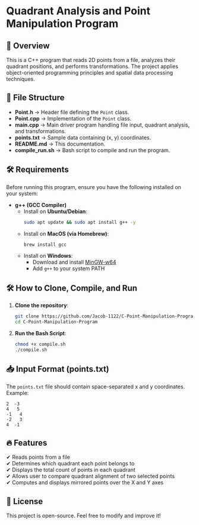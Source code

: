 # Quadrant Analysis and Point Manipulation Program

## 📌 Overview

This is a C++ program that reads 2D points from a file, analyzes their quadrant positions, and performs transformations. The project applies object-oriented programming principles and spatial data processing techniques.

## 📂 File Structure

- **Point.h** → Header file defining the `Point` class.
- **Point.cpp** → Implementation of the `Point` class.
- **main.cpp** → Main driver program handling file input, quadrant analysis, and transformations.
- **points.txt** → Sample data containing (x, y) coordinates.
- **README.md** → This documentation.
- **compile_run.sh** → Bash script to compile and run the program.

## 🛠️ Requirements
Before running this program, ensure you have the following installed on your system:

- **g++ (GCC Compiler)**
  - Install on **Ubuntu/Debian**:
    ```sh
    sudo apt update && sudo apt install g++ -y
    ```
  - Install on **MacOS (via Homebrew)**:
    ```sh
    brew install gcc
    ```
  - Install on **Windows**:
    - Download and install [MinGW-w64](https://www.mingw-w64.org/)
    - Add `g++` to your system PATH

## 🛠️ How to Clone, Compile, and Run

1. **Clone the repository**:
   ```sh
   git clone https://github.com/Jacob-1122/C-Point-Manipulation-Program.git
   cd C-Point-Manipulation-Program
   ```

2. **Run the Bash Script**:
   ```sh
   chmod +x compile.sh
   ./compile.sh
   ```

## 📥 Input Format (points.txt)

The `points.txt` file should contain space-separated x and y coordinates. Example:
```
2  -3
4   5
-1   4
-2   3
4  -1
```

## 🔥 Features

✔ Reads points from a file  
✔ Determines which quadrant each point belongs to  
✔ Displays the total count of points in each quadrant  
✔ Allows user to compare quadrant alignment of two selected points  
✔ Computes and displays mirrored points over the X and Y axes  

## 📜 License

This project is open-source. Feel free to modify and improve it!
